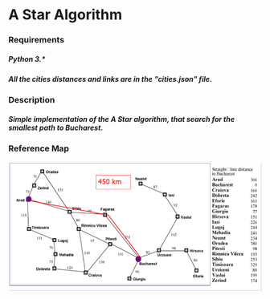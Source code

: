 # A Star Algorithm

### Requirements
##### Python 3.*
##### All the cities distances and links are in the "cities.json" file.

### Description
##### Simple implementation of the A Star algorithm, that search for the smallest path to Bucharest.

### Reference Map
<img src="Mapa.png">

